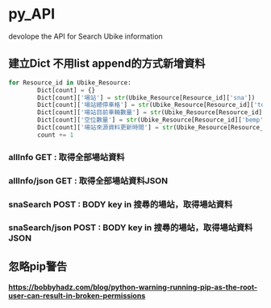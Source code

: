 # py_API
 devolope the API for Search Ubike information
## 建立Dict 不用list append的方式新增資料
```py
for Resource_id in Ubike_Resource:
        Dict[count] = {}
        Dict[count]['場站'] = str(Ubike_Resource[Resource_id]['sna'])
        Dict[count]['場站總停車格'] = str(Ubike_Resource[Resource_id]['tot'])
        Dict[count]['場站目前車輛數量'] = str(Ubike_Resource[Resource_id]['sbi'])
        Dict[count]['空位數量'] = str(Ubike_Resource[Resource_id]['bemp'])
        Dict[count]['場站來源資料更新時間'] = str(Ubike_Resource[Resource_id]['mday'])
        count += 1
```

### allInfo GET : 取得全部場站資料
### allInfo/json GET : 取得全部場站資料JSON
### snaSearch POST : BODY key in 搜尋的場站，取得場站資料
### snaSearch/json POST : BODY key in 搜尋的場站，取得場站資料JSON


## 忽略pip警告 
#### https://bobbyhadz.com/blog/python-warning-running-pip-as-the-root-user-can-result-in-broken-permissions